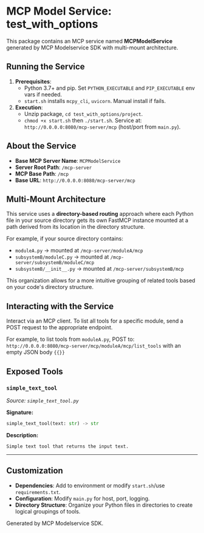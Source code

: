 # MCP Model Service: test_with_options
This package contains an MCP service named **MCPModelService** generated by MCP Modelservice SDK with multi-mount architecture.

## Running the Service
1.  **Prerequisites**:
    *   Python 3.7+ and pip. Set `PYTHON_EXECUTABLE` and `PIP_EXECUTABLE` env vars if needed.
    *   `start.sh` installs `mcpy_cli`, `uvicorn`. Manual install if fails.
2.  **Execution**:
    *   Unzip package, `cd test_with_options/project`.
    *   `chmod +x start.sh` then `./start.sh`.
    Service at: `http://0.0.0.0:8080/mcp-server/mcp` (host/port from `main.py`).

## About the Service
*   **Base MCP Server Name**: `MCPModelService`
*   **Server Root Path**: `/mcp-server`
*   **MCP Base Path**: `/mcp`
*   **Base URL**: `http://0.0.0.0:8080/mcp-server/mcp`

## Multi-Mount Architecture
This service uses a **directory-based routing** approach where each Python file in your source directory gets its own FastMCP instance mounted at a path derived from its location in the directory structure.

For example, if your source directory contains:
- `moduleA.py` → mounted at `/mcp-server/moduleA/mcp`
- `subsystemB/moduleC.py` → mounted at `/mcp-server/subsystemB/moduleC/mcp`
- `subsystemB/__init__.py` → mounted at `/mcp-server/subsystemB/mcp`

This organization allows for a more intuitive grouping of related tools based on your code's directory structure.

## Interacting with the Service
Interact via an MCP client. To list all tools for a specific module, send a POST request to the appropriate endpoint.

For example, to list tools from `moduleA.py`, POST to:
`http://0.0.0.0:8080/mcp-server/mcp/moduleA/mcp/list_tools` with an empty JSON body `{{}}`

## Exposed Tools
### `simple_text_tool`
*Source: `simple_text_tool.py`*

**Signature:**
```python
simple_text_tool(text: str) -> str
```

**Description:**
```
Simple text tool that returns the input text.
```
---

## Customization
*   **Dependencies**: Add to environment or modify `start.sh`/use `requirements.txt`.
*   **Configuration**: Modify `main.py` for host, port, logging.
*   **Directory Structure**: Organize your Python files in directories to create logical groupings of tools.

Generated by MCP Modelservice SDK.